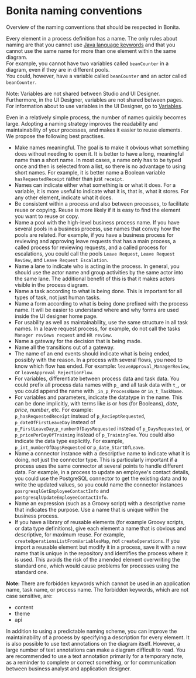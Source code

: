 # Bonita naming conventions

Overview of the naming conventions that should be respected in Bonita.  

Every element in a process definition has a name. The only rules about naming are that you cannot use [Java language keywords](http://docs.oracle.com/javase/tutorial/java/nutsandbolts/_keywords.html) and that you cannot use the same name for more than one element within the same diagram.  
For example, you cannot have two variables called `beanCounter` in a diagram, even if they are in different pools.  
You could, however, have a variable called `beanCounter` and an actor called `beanCounter`.

Note: Variables are not shared between Studio and UI Designer. Furthermore, in the UI Designer, variables are not shared between pages. 
For information about to use variables in the UI Designer, go to [Variables](variables.md).

Even in a relatively simple process, the number of names quickly becomes large. Adopting a naming strategy improves the readability and maintainability of your processes, and makes it easier to reuse elements. We propose the following best practises.

* Make names meaningful. The goal is to make it obvious what something does without needing to open it. It is better to have a long, meaningful name than a short name. In most cases, a name only has to be typed once and then is selected from a list, so there is no advantage to using short names. For example, it is better name a Boolean variable `hasRequestedReceipt` rather than just `receipt`.
* Names can indicate either what something is or what it does. For a variable, it is more useful to indicate what it is, that is, what it stores. For any other element, indicate what it does.
* Be consistent within a process and also between processes, to facilitate reuse or copying. Reuse is more likely if it is easy to find the element you want to reuse or copy.
* Name a pool with the high-level business process name. If you have several pools in a business process, use names that convey how the pools are related. For example, if you have a business process for reviewing and approving leave requests that has a main process, a called process for reviewing requests, and a called process for escalations, you could call the pools `Leave Request`, `Leave Request Review`, and `Leave Request Escalation`.
* Name a lane to indicate who is acting in the process. In general, you should use the actor name and group activities by the same actor into the same lane. The additional benefit of this is that it makes actors visible in the process diagram.
* Name a task according to what is being done. This is important for all types of task, not just human tasks.
* Name a form according to what is being done prefixed with the process name. It will be easier to understand where and why forms are used inside the UI designer home page.
* For usability as well as maintainability, use the same structure in all task names. In a leave request process, for example, do not call the tasks `Manager reviews request` and `HR review`.
* Name a gateway for the decision that is being made.
* Name all the transitions out of a gateway.
* The name of an end events should indicate what is being ended, possibly with the reason. In a process with several flows, you need to know which flow has ended. For example: `leaveApproval_ManagerReview`, or `leaveApproval_RejectionFlow`.
* For variables, differentiate between process data and task data. You could prefix all process data names with `p_` and all task data with `t_`, or you could append the name with `_in_p_ProcessName` or `in_t_TaskName`.
* For variables and parameters, indicate the datatype in the name. This can be done implicitly, with terms like _is_ or _has_ (for Booleans), _date_, _price_, _number_, etc. For example:  
`p_hasRequestedReceipt` instead of `p_RecieptRequested`, `p_dateOfFirstLeaveDay` instead of `p_FirstLeaveDay`,`p_numberOfDaysRequested` instead of `p_DaysRequested`, or `p_pricePerDayOfTraining` instead of `p_TrainingFee`. You could also indicate the data type explicitly. For example, `p_int_numberOfDaysRequested` or `p_date_StartOfLeave`.
* Name a connector instance with a descriptive name to indicate what it is doing, not just the connector type. This is particularly important if a process uses the same connector at several points to handle different data. For example, in a process to update an employee's contact details, you could use the PostgreSQL connector to get the existing data and to write the updated values, so you could name the connector instances `posrgresqlGetEmployeeContactInfo` and `postgresqlUpdateEmployeeContactInfo`.
* Name an expression (such as a Groovy script) with a descriptive name that indicates the purpose. Use a name that is unique within the business process.
* If you have a library of reusable elements (for example Groovy scripts, or data type definitions), give each element a name that is obvious and descriptive, for maximum reuse. For example, `createOperationsListFromVariablesMap`, not `createOperations`. If you import a reusable element but modify it in a process, save it with a new name that is unique in the repository and identifies the process where it is used. This avoids the risk of the amended element overwriting the standard one, which would cause problems for processes using the standard one.

**Note:** There are forbidden keywords which cannot be used in an application name, task name, or process name. 
The forbidden keywords, which are not case sensitive, are: 
* content
* theme
* api

In addition to using a predictable naming scheme, you can improve the maintainability of a process by specifying a description for every element. It is also possible to use text annotations on the diagram itself. However, a large number of text annotations can make a diagram difficult to read. You are recommended to use a text annotation primarily for a temporary note, as a reminder to complete or correct something, or for communication between business analyst and application designer.

